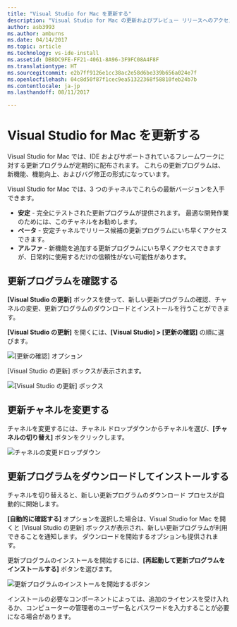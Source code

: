 ```yaml
---
title: "Visual Studio for Mac を更新する"
description: "Visual Studio for Mac の更新およびプレビュー リリースへのアクセスについて説明します。"
author: asb3993
ms.author: amburns
ms.date: 04/14/2017
ms.topic: article
ms.technology: vs-ide-install
ms.assetid: DB8DC9FE-FF21-4061-8A96-3F9FC08A4F8F
ms.translationtype: HT
ms.sourcegitcommit: e2b7ff9126e1cc38ac2e58d6be339b656a024e7f
ms.openlocfilehash: 04c8d50f87f1cec9ea51322368f58810feb24b7b
ms.contentlocale: ja-jp
ms.lasthandoff: 08/11/2017

---
```


# <a name="updating-visual-studio-for-mac"></a>Visual Studio for Mac を更新する

Visual Studio for Mac では、IDE およびサポートされているフレームワークに対する更新プログラムが定期的に配布されます。 これらの更新プログラムは、新機能、機能向上、およびバグ修正の形式になっています。

Visual Studio for Mac では、3 つのチャネルでこれらの最新バージョンを入手できます。

* **安定** - 完全にテストされた更新プログラムが提供されます。 最適な開発作業のためには、このチャネルをお勧めします。
* **ベータ** - 安定チャネルでリリース候補の更新プログラムにいち早くアクセスできます。
* **アルファ** - 新機能を追加する更新プログラムにいち早くアクセスできますが、日常的に使用するだけの信頼性がない可能性があります。

## <a name="checking-for-updates"></a>更新プログラムを確認する

**[Visual Studio の更新]** ボックスを使って、新しい更新プログラムの確認、チャネルの変更、更新プログラムのダウンロードとインストールを行うことができます。

**[Visual Studio の更新]** を開くには、**[Visual Studio] > [更新の確認]** の順に選びます。

![[更新の確認] オプション](media/update-image1.png)

[Visual Studio の更新] ボックスが表示されます。

![[Visual Studio の更新] ボックス](media/update-image2.png)

## <a name="changing-the-updater-channel"></a>更新チャネルを変更する

チャネルを変更するには、チャネル ドロップダウンからチャネルを選び、**[チャネルの切り替え]** ボタンをクリックします。

![チャネルの変更ドロップダウン](media/update-image3.png)

## <a name="downloading-and-installing-updates"></a>更新プログラムをダウンロードしてインストールする

チャネルを切り替えると、新しい更新プログラムのダウンロード プロセスが自動的に開始します。

**[自動的に確認する]** オプションを選択した場合は、Visual Studio for Mac を開くと [Visual Studio の更新] ボックスが表示され、新しい更新プログラムが利用できることを通知します。 ダウンロードを開始するオプションも提供されます。

更新プログラムのインストールを開始するには、**[再起動して更新プログラムをインストールする]** ボタンを選びます。

![更新プログラムのインストールを開始するボタン](media/update-image4.png)

インストールの必要なコンポーネントによっては、追加のライセンスを受け入れるか、コンピューターの管理者のユーザー名とパスワードを入力することが必要になる場合があります。

